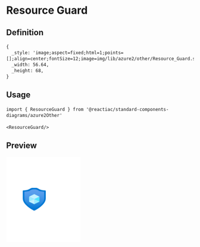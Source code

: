 # Resource Guard

## Definition

```
{
  _style: 'image;aspect=fixed;html=1;points=[];align=center;fontSize=12;image=img/lib/azure2/other/Resource_Guard.svg;strokeColor=none;',
  _width: 56.64,
  _height: 68,
}
```

## Usage

```
import { ResourceGuard } from '@reactiac/standard-components-diagrams/azure2Other'

<ResourceGuard/>
```

## Preview

<img src="./resource-guard.png" width="200"/>
